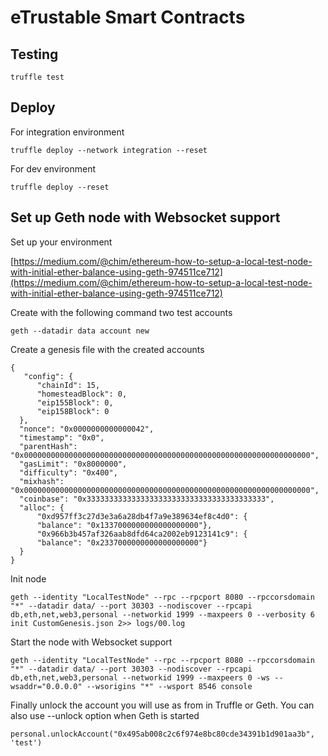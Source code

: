 # eTrustable Smart Contracts

## Testing

    truffle test

## Deploy

For integration environment

    truffle deploy --network integration --reset

For dev environment

    truffle deploy --reset

## Set up Geth node with Websocket support

Set up your environment

[https://medium.com/@chim/ethereum-how-to-setup-a-local-test-node-with-initial-ether-balance-using-geth-974511ce712](https://medium.com/@chim/ethereum-how-to-setup-a-local-test-node-with-initial-ether-balance-using-geth-974511ce712)

Create with the following command two test accounts

    geth --datadir data account new

Create a genesis file with the created accounts

    {
       "config": {
          "chainId": 15,
          "homesteadBlock": 0,
          "eip155Block": 0,
          "eip158Block": 0
      },
      "nonce": "0x0000000000000042",
      "timestamp": "0x0",
      "parentHash": "0x0000000000000000000000000000000000000000000000000000000000000000",
      "gasLimit": "0x8000000",
      "difficulty": "0x400",
      "mixhash": "0x0000000000000000000000000000000000000000000000000000000000000000",
      "coinbase": "0x3333333333333333333333333333333333333333",
      "alloc": {
          "0xd957ff3c27d3e3a6a28db4f7a9e389634ef8c4d0": {
          "balance": "0x1337000000000000000000"},
          "0x966b3b457af326aab8dfd64ca2002eb9123141c9": {
          "balance": "0x2337000000000000000000"}
      }
    }

Init node

    geth --identity "LocalTestNode" --rpc --rpcport 8080 --rpccorsdomain "*" --datadir data/ --port 30303 --nodiscover --rpcapi db,eth,net,web3,personal --networkid 1999 --maxpeers 0 --verbosity 6 init CustomGenesis.json 2>> logs/00.log

Start the node with Websocket support

    geth --identity "LocalTestNode" --rpc --rpcport 8080 --rpccorsdomain "*" --datadir data/ --port 30303 --nodiscover --rpcapi db,eth,net,web3,personal --networkid 1999 --maxpeers 0 -ws --wsaddr="0.0.0.0" --wsorigins "*" --wsport 8546 console

Finally unlock the account you will use as from in Truffle or Geth. You can also use --unlock option when Geth is started

    personal.unlockAccount("0x495ab008c2c6f974e8bc80cde34391b1d901aa3b", 'test')